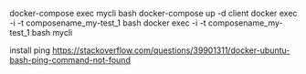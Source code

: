 docker-compose exec mycli bash
docker-compose up -d client
docker exec -i -t composename_my-test_1 bash
docker exec -i -t composename_my-test_1 bash
mycli

install ping
https://stackoverflow.com/questions/39901311/docker-ubuntu-bash-ping-command-not-found